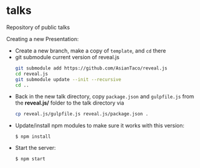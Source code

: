 # talks
Repository of public talks

Creating a new Presentation:
  - Create a new branch, make a copy of `template`, and `cd` there
  - git submodule current version of reveal.js
    ```bash
    git submodule add https://github.com/AsianTaco/reveal.js
    cd reveal.js
    git submodule update --init --recursive
    cd ..
    ```
  - Back in the new talk directory, copy `package.json` and `gulpfile.js` from  the **reveal.js/** folder to the talk directory via
    ```bash
    cp reveal.js/gulpfile.js reveal.js/package.json .
    ```
  - Update/install npm modules to make sure it  works with this version:
    ```
    $ npm install
    ```
  - Start the server:
    ```
    $ npm start
    ```

